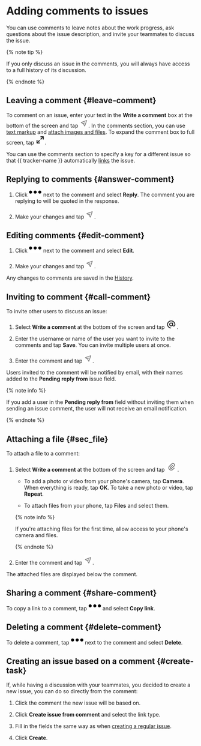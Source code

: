 # Adding comments to issues

You can use comments to leave notes about the work progress, ask questions about the issue description, and invite your teammates to discuss the issue.

{% note tip %}

If you only discuss an issue in the comments, you will always have access to a full history of its discussion.

{% endnote %}

## Leaving a comment {#leave-comment}

To comment on an issue, enter your text in the **Write a comment** box at the bottom of the screen and tap ![](../../_assets/tracker/send.png). In the comments section, you can use [text markup](../user/markup.md) and [attach images and files](#sec_file). To expand the comment box to full screen, tap ![](../../_assets/tracker/open-text.png).

You can use the comments section to specify a key for a different issue so that {{ tracker-name }} automatically [links](ticket-links.md#add-link) the issue.

## Replying to comments {#answer-comment}

1. Click ![](../../_assets/horizontal-ellipsis.svg) next to the comment and select **Reply**. The comment you are replying to will be quoted in the response.

1. Make your changes and tap ![](../../_assets/tracker/send.png).

## Editing comments {#edit-comment}

1. Click ![](../../_assets/horizontal-ellipsis.svg) next to the comment and select **Edit**.

1. Make your changes and tap ![](../../_assets/tracker/send.png).

Any changes to comments are saved in the [History](../user/history.md).

## Inviting to comment {#call-comment}

To invite other users to discuss an issue:

1. Select **Write a comment** at the bottom of the screen and tap ![](../../_assets/tracker/at.png).

1. Enter the username or name of the user you want to invite to the comments and tap **Save**. You can invite multiple users at once.

1. Enter the comment and tap ![](../../_assets/tracker/send.png).

Users invited to the comment will be notified by email, with their names added to the **Pending reply from** issue field.

{% note info %}

If you add a user in the **Pending reply from** field without inviting them when sending an issue comment, the user will not receive an email notification.

{% endnote %}

## Attaching a file {#sec_file}

To attach a file to a comment:

1. Select **Write a comment** at the bottom of the screen and tap ![](../../_assets/tracker/pin.png).

   * To add a photo or video from your phone's camera, tap **Camera**. When everything is ready, tap **OK**. To take a new photo or video, tap **Repeat**.

   * To attach files from your phone, tap **Files** and select them.

   {% note info %}

   If you're attaching files for the first time, allow access to your phone's camera and files.

   {% endnote %}

1. Enter the comment and tap ![](../../_assets/tracker/send.png).

The attached files are displayed below the comment.

## Sharing a comment {#share-comment}

To copy a link to a comment, tap ![](../../_assets/horizontal-ellipsis.svg) and select **Copy link**.

## Deleting a comment {#delete-comment}

To delete a comment, tap ![](../../_assets/horizontal-ellipsis.svg) next to the comment and select **Delete**.


## Creating an issue based on a comment {#create-task}

If, while having a discussion with your teammates, you decided to create a new issue, you can do so directly from the comment:

1. Click the comment the new issue will be based on.

1. Click **Create issue from comment** and select the link type.

1. Fill in the fields the same way as when [creating a regular issue](create-ticket.md#create-task).

1. Click **Create**.


